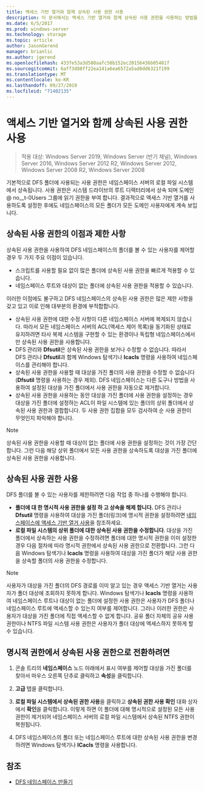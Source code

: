 ```yaml
---
title: 액세스 기반 열거와 함께 상속된 사용 권한 사용
description: 이 문서에서는 액세스 기반 열거와 함께 상속된 사용 권한을 사용하는 방법을 설명합니다.
ms.date: 6/5/2017
ms.prod: windows-server
ms.technology: storage
ms.topic: article
author: JasonGerend
manager: brianlic
ms.author: jgerend
ms.openlocfilehash: 433fe53a3d580aafc50b152ec20156436b05481f
ms.sourcegitcommit: 6aff3d88ff22ea141a6ea6572a5ad8dd6321f199
ms.translationtype: MT
ms.contentlocale: ko-KR
ms.lasthandoff: 09/27/2019
ms.locfileid: "71402135"
---
```

# <a name="using-inherited-permissions-with-access-based-enumeration"></a>액세스 기반 열거와 함께 상속된 사용 권한 사용

> 적용 대상: Windows Server 2019, Windows Server (반기 채널), Windows Server 2016, Windows Server 2012 R2, Windows Server 2012, Windows Server 2008 R2, Windows Server 2008

기본적으로 DFS 폴더에 사용되는 사용 권한은 네임스페이스 서버의 로컬 파일 시스템에서 상속됩니다. 사용 권한은 시스템 드라이브의 루트 디렉터리에서 상속 되며 도메인 @ no__t-0Users 그룹에 읽기 권한을 부여 합니다. 결과적으로 액세스 기반 열거를 사용하도록 설정한 후에도 네임스페이스의 모든 폴더가 모든 도메인 사용자에게 계속 보입니다.

## <a name="advantages-and-limitations-of-inherited-permissions"></a>상속된 사용 권한의 이점과 제한 사항

상속된 사용 권한을 사용하여 DFS 네임스페이스의 폴더를 볼 수 있는 사용자를 제어할 경우 두 가지 주요 이점이 있습니다.

-   스크립트를 사용할 필요 없이 많은 폴더에 상속된 사용 권한을 빠르게 적용할 수 있습니다.
-   네임스페이스 루트와 대상이 없는 폴더에 상속된 사용 권한을 적용할 수 있습니다.

이러한 이점에도 불구하고 DFS 네임스페이스의 상속된 사용 권한은 많은 제한 사항을 갖고 있고 이로 인해 대부분의 환경에 부적합합니다.

-   상속된 사용 권한에 대한 수정 사항이 다른 네임스페이스 서버에 복제되지 않습니다. 따라서 모든 네임스페이스 서버의 ACL(액세스 제어 목록)을 동기화된 상태로 유지하려면 타사 복제 시스템을 구현할 수 있는 환경이나 독립형 네임스페이스에서만 상속된 사용 권한을 사용합니다.
-   DFS 관리와 **Dfsutil**은 상속된 사용 권한을 보거나 수정할 수 없습니다. 따라서 DFS 관리나 **Dfsutil**과 함께 Windows 탐색기나 **Icacls** 명령을 사용하여 네임스페이스를 관리해야 합니다.
-   상속된 사용 권한을 사용할 때 대상을 가진 폴더의 사용 권한을 수정할 수 없습니다(**Dfsutil** 명령을 사용하는 경우 제외). DFS 네임스페이스는 다른 도구나 방법을 사용하여 설정된 대상을 가진 폴더에서 사용 권한을 자동으로 제거합니다.
-   상속된 사용 권한을 사용하는 동안 대상을 가진 폴더에 사용 권한을 설정하는 경우 대상을 가진 폴더에 설정하는 ACL이 파일 시스템에 있는 폴더의 상위 폴더에서 상속된 사용 권한과 결합합니다. 두 사용 권한 집합을 모두 검사하여 순 사용 권한이 무엇인지 파악해야 합니다.

> [!NOTE]
> 상속된 사용 권한을 사용할 때 대상이 없는 폴더에 사용 권한을 설정하는 것이 가장 간단합니다. 그런 다음 해당 상위 폴더에서 모든 사용 권한을 상속하도록 대상을 가진 폴더에 상속된 사용 권한을 사용합니다.

## <a name="using-inherited-permissions"></a>상속된 사용 권한 사용

DFS 폴더를 볼 수 있는 사용자를 제한하려면 다음 작업 중 하나를 수행해야 합니다.

-   **폴더에 대 한 명시적 사용 권한을 설정 하 고 상속을 해제 합니다.** DFS 관리나 **Dfsutil** 명령을 사용하여 대상을 가진 폴더(링크)에 명시적 권한을 설정하려면 [네임스페이스에 액세스 기반 열거 사용](enable-access-based-enumeration-on-a-namespace.md)을 참조하세요.
-   **로컬 파일 시스템의 상위 폴더에 대한 상속된 사용 권한을 수정합니다**. 대상을 가진 폴더에서 상속하는 사용 권한을 수정하려면 폴더에 대한 명시적 권한을 이미 설정한 경우 다음 절차에 따라 명시적 권한에서 상속된 사용 권한으로 전환합니다. 그런 다음 Windows 탐색기나 **Icacls** 명령을 사용하여 대상을 가진 폴더가 해당 사용 권한을 상속할 폴더의 사용 권한을 수정합니다.

> [!NOTE]
> 사용자가 대상을 가진 폴더의 DFS 경로를 이미 알고 있는 경우 액세스 기반 열거는 사용자가 폴더 대상에 조회하지 못하게 합니다. Windows 탐색기나 **Icacls** 명령을 사용하여 네임스페이스 루트나 대상이 없는 폴더에 설정한 사용 권한은 사용자가 DFS 폴더나 네임스페이스 루트에 액세스할 수 있는지 여부를 제어합니다. 그러나 이러한 권한은 사용자가 대상을 가진 폴더에 직접 액세스할 수 없게 합니다. 공유 폴더 자체의 공유 사용 권한이나 NTFS 파일 시스템 사용 권한은 사용자가 폴더 대상에 액세스하지 못하게 할 수 있습니다.

## <a name="to-switch-from-explicit-permissions-to-inherited-permissions"></a>명시적 권한에서 상속된 사용 권한으로 전환하려면

1.  콘솔 트리의 **네임스페이스** 노드 아래에서 표시 여부를 제어할 대상을 가진 폴더를 찾아서 마우스 오른쪽 단추로 클릭하고 **속성**을 클릭합니다.

2.  **고급** 탭을 클릭합니다.

3.  **로컬 파일 시스템에서 상속된 권한 사용**을 클릭하고 **상속된 권한 사용 확인** 대화 상자에서 **확인**을 클릭합니다. 이렇게 하면 이 폴더에 대해 명시적으로 설정된 모든 사용 권한이 제거되어 네임스페이스 서버의 로컬 파일 시스템에서 상속된 NTFS 권한이 복원됩니다.

4.  DFS 네임스페이스의 폴더 또는 네임스페이스 루트에 대한 상속된 사용 권한을 변경하려면 Windows 탐색기나 **ICacls** 명령을 사용합니다.

## <a name="see-also"></a>참조

-   [DFS 네임스페이스 만들기](create-a-dfs-namespace.md)